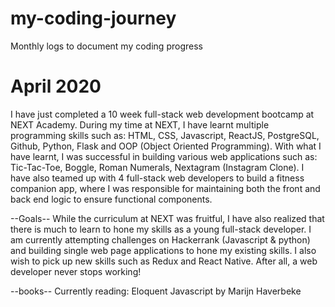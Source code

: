 # my-coding-journey
Monthly logs to document my coding progress

# April 2020
I have just completed a 10 week full-stack web development bootcamp at NEXT Academy. During my time at NEXT, I have learnt multiple programming skills such as: HTML, CSS, Javascript, ReactJS, PostgreSQL, Github, Python, Flask and OOP (Object Oriented Programming). With what I have learnt, I was successful in building various web applications such as: Tic-Tac-Toe, Boggle, Roman Numerals, Nextagram (Instagram Clone). I have also teamed up with 4 full-stack web developers to build a fitness companion app, where I was responsible for maintaining both the front and back end logic to ensure functional components. 

--Goals--
While the curriculum at NEXT was fruitful, I have also realized that there is much to learn to hone my skills as a young full-stack developer. I am currently attempting challenges on Hackerrank (Javascript & python) and building single web page applications to hone my existing skills. I also wish to pick up new skills such as Redux and React Native. After all, a web developer never stops working!

--books--
Currently reading: Eloquent Javascript by Marijn Haverbeke
